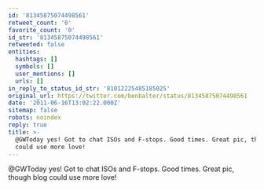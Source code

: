 ```yaml
---
id: '81345875074498561'
retweet_count: '0'
favorite_count: '0'
id_str: '81345875074498561'
retweeted: false
entities:
  hashtags: []
  symbols: []
  user_mentions: []
  urls: []
in_reply_to_status_id_str: '81012225485185025'
original_url: https://twitter.com/benbalter/status/81345875074498561
date: '2011-06-16T13:02:22.000Z'
sitemap: false
robots: noindex
reply: true
title: >-
  @GWToday yes! Got to chat ISOs and F-stops. Good times. Great pic, though blog
  could use more love!
---
```


@GWToday yes! Got to chat ISOs and F-stops. Good times. Great pic, though blog could use more love!